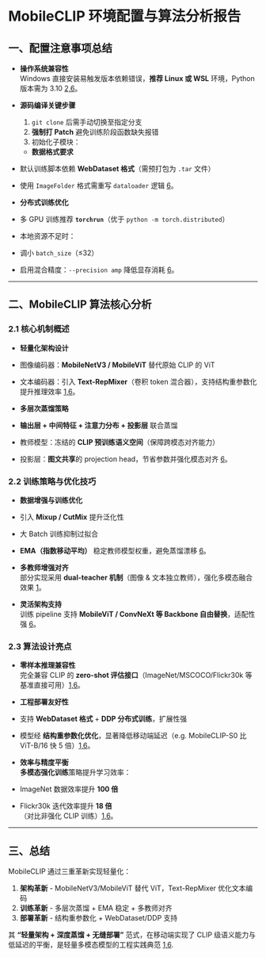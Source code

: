 # MobileCLIP 环境配置与算法分析报告

## 一、配置注意事项总结

- **操作系统兼容性**  
  Windows 直接安装易触发版本依赖错误，**推荐 Linux 或 WSL** 环境，Python 版本需为 3.10 [2,6](@ref)。

- **源码编译关键步骤**  
  1. `git clone` 后需手动切换至指定分支  
  2. **强制打 Patch** 避免训练阶段函数缺失报错  
  3. 初始化子模块：
 
  - **数据格式要求**  
- 默认训练脚本依赖 **WebDataset 格式**（需预打包为 `.tar` 文件）  
- 使用 `ImageFolder` 格式需重写 `dataloader` 逻辑 [6](@ref)。

- **分布式训练优化**  
- 多 GPU 训练推荐 **`torchrun`**（优于 `python -m torch.distributed`）  
- 本地资源不足时：  
- 调小 `batch_size`（≤32）  
- 启用混合精度：`--precision amp` 降低显存消耗 [6](@ref)。

---

## 二、MobileCLIP 算法核心分析

### 2.1 核心机制概述
- **轻量化架构设计**  
- 图像编码器：**MobileNetV3 / MobileViT** 替代原始 CLIP 的 ViT  
- 文本编码器：引入 **Text-RepMixer**（卷积 token 混合器），支持结构重参数化提升推理效率 [1,6](@ref)。

- **多层次蒸馏策略**  
- **输出层 + 中间特征 + 注意力分布 + 投影层** 联合蒸馏  
- 教师模型：冻结的 **CLIP 预训练语义空间**（保障跨模态对齐能力）  
- 投影层：**图文共享**的 projection head，节省参数并强化模态对齐 [6](@ref)。

### 2.2 训练策略与优化技巧
- **数据增强与训练优化**  
- 引入 **Mixup / CutMix** 提升泛化性  
- 大 Batch 训练抑制过拟合  
- **EMA（指数移动平均）** 稳定教师模型权重，避免蒸馏漂移 [6](@ref)。

- **多教师增强对齐**  
部分实现采用 **dual-teacher 机制**（图像 & 文本独立教师），强化多模态融合效果 [1](@ref)。

- **灵活架构支持**  
训练 pipeline 支持 **MobileViT / ConvNeXt 等 Backbone 自由替换**，适配性强 [6](@ref)。

### 2.3 算法设计亮点
- **零样本推理兼容性**  
完全兼容 CLIP 的 **zero-shot 评估接口**（ImageNet/MSCOCO/Flickr30k 等基准直接可用）[1,6](@ref)。

- **工程部署友好性**  
- 支持 **WebDataset 格式** + **DDP 分布式训练**，扩展性强  
- 模型经 **结构重参数化优化**，显著降低移动端延迟（e.g. MobileCLIP-S0 比 ViT-B/16 快 5 倍）[1,6](@ref)。

- **效率与精度平衡**  
**多模态强化训练**策略提升学习效率：  
- ImageNet 数据效率提升 **100 倍**  
- Flickr30k 迭代效率提升 **18 倍**  
（对比非强化 CLIP 训练）[1,6](@ref)。

---

## 三、总结
MobileCLIP 通过三重革新实现轻量化：  
1. **架构革新** - MobileNetV3/MobileViT 替代 ViT，Text-RepMixer 优化文本编码  
2. **训练革新** - 多层次蒸馏 + EMA 稳定 + 多教师对齐  
3. **部署革新** - 结构重参数化 + WebDataset/DDP 支持  

其 **“轻量架构 + 深度蒸馏 + 无缝部署”** 范式，在移动端实现了 CLIP 级语义能力与低延迟的平衡，是轻量多模态模型的工程实践典范 [1,6](@ref).
